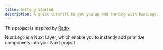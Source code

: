 ```yaml
---
title: Getting started
description: A quick tutorial to get you up and running with NuxtLego.
---
```


This project is inspired by [Radix](https://www.radix-ui.com/)

NuxtLego is a Nuxt Layer, which enable you to instantly add primitive components into your Nuxt project.
